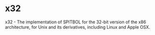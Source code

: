 # x32
x32 - The implementation of SPITBOL for the 32-bit version of the x86 architecture, for Unix and its derivatives, including Linux and Apple OSX.
